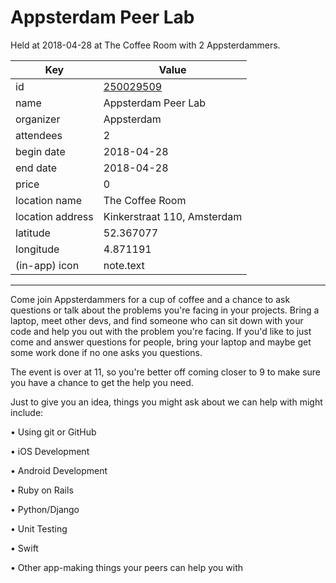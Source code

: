 # Appsterdam Peer Lab
Held at 2018-04-28 at The Coffee Room with 2 Appsterdammers.
        
|Key|Value
|---|---|
|id|[250029509](https://www.meetup.com/appsterdam/events/250029509/)|
|name|Appsterdam Peer Lab|
|organizer|Appsterdam|
|attendees|2|
|begin date|2018-04-28|
|end date|2018-04-28|
|price|0|
|location name|The Coffee Room|
|location address|Kinkerstraat 110, Amsterdam|
|latitude|52.367077|
|longitude|4.871191|
|(in-app) icon|note.text|

---

Come join Appsterdammers for a cup of coffee and a chance to ask questions or talk about the problems you're facing in your projects. Bring a laptop, meet other devs, and find someone who can sit down with your code and help you out with the problem you're facing. If you'd like to just come and answer questions for people, bring your laptop and maybe get some work done if no one asks you questions.

The event is over at 11, so you're better off coming closer to 9 to make sure you have a chance to get the help you need.

Just to give you an idea, things you might ask about we can help with might include:

• Using git or GitHub

• iOS Development

• Android Development

• Ruby on Rails

• Python/Django

• Unit Testing

• Swift

• Other app-making things your peers can help you with


